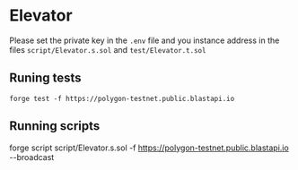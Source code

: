 # Elevator

Please set the private key in the `.env` file and you instance address in the files `script/Elevator.s.sol` and `test/Elevator.t.sol`

## Runing tests

`forge test -f https://polygon-testnet.public.blastapi.io`

## Running scripts

forge script script/Elevator.s.sol -f https://polygon-testnet.public.blastapi.io --broadcast
